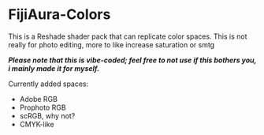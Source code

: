 # FijiAura-Colors
This is a Reshade shader pack that can replicate color spaces. This is not really for photo editing, more to like increase saturation or smtg

***Please note that this is vibe-coded; feel free to not use if this bothers you, i mainly made it for myself.***



Currently added spaces:
- Adobe RGB
- Prophoto RGB
- scRGB, why not?
- CMYK-like
